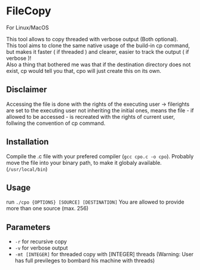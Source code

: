 # FileCopy
For Linux/MacOS  
  
This tool allows to copy threaded with verbose output (Both optional).  
This tool aims to clone the same native usage of the build-in cp command, but makes it faster ( if threaded ) and clearer, easier to track the output ( if verbose )!  
Also a thing that bothered me was that if the destination directory does not exist, cp would tell you that, cpo will just create this on its own.  

## Disclaimer
Accessing the file is done with the rights of the executing user -> filerights are set to the executing user not inheriting the initial ones, means the file - if allowed to be accessed - is recreated with the rights of current user, follwing the convention of cp command.  

## Installation
Compile the .c file with your prefered compiler (`gcc cpo.c -o cpo`).
Probably move the file into your binary path, to make it globaly available. (`/usr/local/bin`)

## Usage
run `./cpo {OPTIONS} [SOURCE] [DESTINATION]`
You are allowed to provide more than one source (max. 256)

## Parameters
- `-r` for recursive copy
- `-v` for verbose output
- `-mt [INTEGER]` for threaded copy with [INTEGER] threads (Warning: User has full previleges to bombard his machine with threads)
